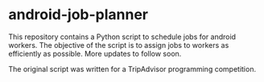 # android-job-planner
This repository contains a Python script to schedule jobs for android workers. The objective of the script is to assign jobs to workers as efficiently as possible. More updates to follow soon.

The original script was written for a TripAdvisor programming competition.
